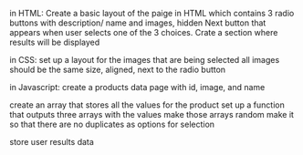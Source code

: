 in HTML:
Create a basic layout of the paige in HTML which contains 3 radio buttons with description/ name and images, hidden Next button that appears when user selects one of the 3 choices. 
Crate a section where results will be displayed 


in CSS: 
set up a layout for the images that are being selected 
all images should be the same size, aligned, next to the radio button 

in Javascript: 
create a products data page with id, image, and name

create an array that stores all the values for the product
set up a function that outputs three arrays with the values 
make those arrays random 
make it so that there are no duplicates as options for selection 

store user results data 
